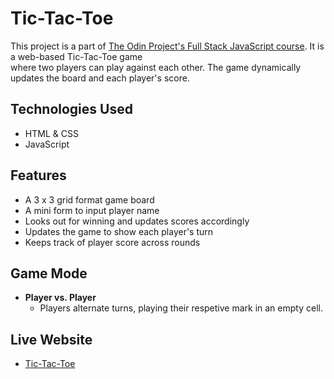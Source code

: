 # Tic-Tac-Toe
This project is a part of [The Odin Project's Full Stack JavaScript course](https://www.theodinproject.com/paths/full-stack-javascript/courses/javascript). It is a web-based Tic-Tac-Toe game   
where two players can play against each other. The game dynamically updates the board and each player's score. 

## Technologies Used 
* HTML & CSS
* JavaScript

## Features
* A 3 x 3 grid format game board
* A mini form to input player name
* Looks out for winning and updates scores accordingly
* Updates the game to show each player's turn
* Keeps track of player score across rounds

## Game Mode 
* **Player vs. Player**
  * Players alternate turns, playing their respetive mark in an empty cell.

 ## Live Website 
 * [Tic-Tac-Toe](https://ricky-rubin.github.io/tic-tac-toe/)
